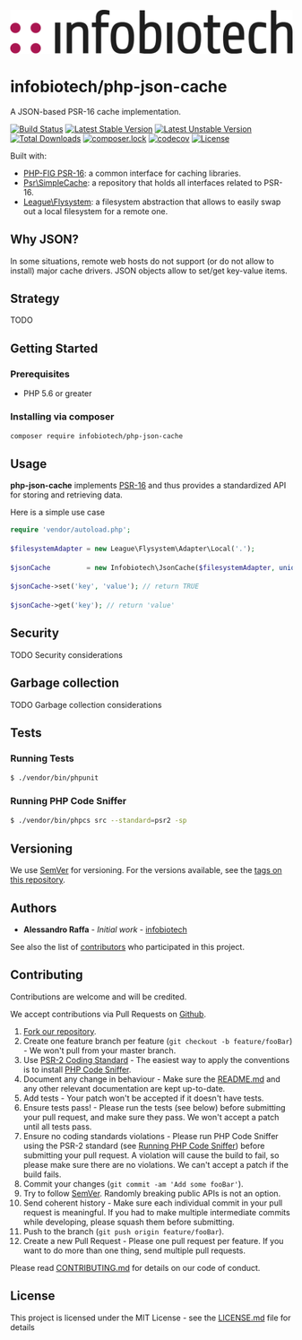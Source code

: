 !["infobiotech logo"](logo-infobiotech-black-noclaim.png)

# infobiotech/php-json-cache

A JSON-based PSR-16 cache implementation.

[![Build Status](https://travis-ci.org/infobiotech/php-json-cache.svg?branch=master&format=flat-square)](https://travis-ci.org/infobiotech/php-json-cache)
[![Latest Stable Version](https://poser.pugx.org/infobiotech/php-json-cache/v/stable?format=flat-square)](https://packagist.org/packages/infobiotech/php-json-cache)
[![Latest Unstable Version](https://poser.pugx.org/infobiotech/php-json-cache/v/unstable?format=flat-square)](https://packagist.org/packages/infobiotech/php-json-cache)
[![Total Downloads](https://poser.pugx.org/infobiotech/php-json-cache/downloads?format=flat-square)](https://packagist.org/packages/infobiotech/php-json-cache)
[![composer.lock](https://poser.pugx.org/infobiotech/php-json-cache/composerlock?format=flat-square)](https://packagist.org/packages/infobiotech/php-json-cache)
[![codecov](https://codecov.io/gh/infobiotech/php-json-cache/branch/master/graph/badge.svg)](https://codecov.io/gh/infobiotech/php-json-cache)
[![License](https://poser.pugx.org/infobiotech/php-json-cache/license?format=flat-square)](https://packagist.org/packages/infobiotech/php-json-cache)

Built with:
* [PHP-FIG PSR-16](http://www.php-fig.org/psr/psr-16/): a common interface for caching libraries.
* [Psr\SimpleCache](https://github.com/php-fig/simple-cache): a repository that holds all interfaces related to PSR-16.
* [League\Flysystem](https://flysystem.thephpleague.com/): a filesystem abstraction that allows to easily swap out a local filesystem for a remote one.

## Why JSON?

In some situations, remote web hosts do not support (or do not allow to install) major cache drivers. JSON objects allow to set/get key-value items.

## Strategy

TODO

## Getting Started

### Prerequisites

* PHP 5.6 or greater

### Installing via composer

```
composer require infobiotech/php-json-cache
```

## Usage

**php-json-cache** implements [PSR-16](http://www.php-fig.org/psr/psr-16/) and thus provides a standardized API for storing and retrieving data.

Here is a simple use case

```php
require 'vendor/autoload.php';

$filesystemAdapter = new League\Flysystem\Adapter\Local('.');

$jsonCache         = new Infobiotech\JsonCache($filesystemAdapter, uniqid());

$jsonCache->set('key', 'value'); // return TRUE

$jsonCache->get('key'); // return 'value'
```

## Security

TODO Security considerations

## Garbage collection

TODO Garbage collection considerations

## Tests

### Running Tests

``` bash
$ ./vendor/bin/phpunit
```

### Running PHP Code Sniffer

``` bash
$ ./vendor/bin/phpcs src --standard=psr2 -sp
```

## Versioning

We use [SemVer](http://semver.org/) for versioning. For the versions available, see the [tags on this repository](https://github.com/infobiotech/php-json-cache/tags).

## Authors

* **Alessandro Raffa** - *Initial work* - [infobiotech](https://github.com/infobiotech)

See also the list of [contributors](https://github.com/infobiotech/php-json-cache/contributors) who participated in this project.

## Contributing

Contributions are welcome and will be credited.

We accept contributions via Pull Requests on [Github](https://github.com/infobiotech/php-json-cache).

1. [Fork our repository](<https://github.com/infobiotech/php-json-cache/fork>).
2. Create one feature branch per feature (`git checkout -b feature/fooBar`) - We won't pull from your master branch.
3. Use [PSR-2 Coding Standard](https://github.com/php-fig/fig-standards/blob/master/accepted/PSR-2-coding-style-guide.md) - The easiest way to apply the conventions is to install [PHP Code Sniffer](http://pear.php.net/package/PHP_CodeSniffer).
4. Document any change in behaviour - Make sure the [README.md](README.md) and any other relevant documentation are kept up-to-date.
5. Add tests - Your patch won't be accepted if it doesn't have tests.
6. Ensure tests pass! - Please run the tests (see below) before submitting your pull request, and make sure they pass. We won't accept a patch until all tests pass.
7. Ensure no coding standards violations - Please run PHP Code Sniffer using the PSR-2 standard (see [Running PHP Code Sniffer](https://github.com/infobiotech/php-json-cache#running-php-code-sniffer)) before submitting your pull request. A violation will cause the build to fail, so please make sure there are no violations. We can't accept a patch if the build fails.
8. Commit your changes (`git commit -am 'Add some fooBar'`).
9. Try to follow [SemVer](http://semver.org/). Randomly breaking public APIs is not an option.
10. Send coherent history - Make sure each individual commit in your pull request is meaningful. If you had to make multiple intermediate commits while developing, please squash them before submitting.
11. Push to the branch (`git push origin feature/fooBar`).
12. Create a new Pull Request - Please one pull request per feature. If you want to do more than one thing, send multiple pull requests.

Please read [CONTRIBUTING.md](CONTRIBUTING.md) for details on our code of conduct.

## License

This project is licensed under the MIT License - see the [LICENSE.md](LICENSE.md) file for details
